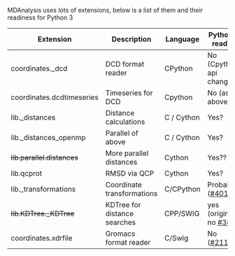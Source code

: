MDAnalysis uses lots of extensions, below is a list of them and their readiness for Python 3

| Extension                 | Description                  | Language   | Python 3 ready?          | Solved in |
|---------------------------|------------------------------|------------|--------------------------|-----------|
| coordinates._dcd          | DCD format reader            | CPython    | No (Cpython api changed) | |
| coordinates.dcdtimeseries | Timeseries for DCD           | Cpython    | No  (as above)           | |
| lib._distances            | Distance calculations        | C / Cython | Yes?                     | |
| lib._distances_openmp     | Parallel of above            | C / Cython | Yes?                     | |
| ~~lib.parallel.distances~~    | More parallel distances      | Cython     | Yes?? | [#530](/MDAnalysis/mdanalysis/issues/530) |
| lib.qcprot                | RMSD via QCP                 | Cython     | Yes?                     | |
| lib._transformations      | Coordinate transformations   | C/CPython  | Probably ([#401](/MDAnalysis/mdanalysis/issues/401))  | |
| ~~lib.KDTree._KDTree~~        | KDTree for distance searches | CPP/SWIG   | yes (originally no [#383](/MDAnalysis/mdanalysis/issues/383))                | [395](https://github.com/MDAnalysis/mdanalysis/pull/395) (now using Biophyton) |
| coordinates.xdrfile       | Gromacs format reader        | C/Swig     | No ([#211](/MDAnalysis/mdanalysis/issues/211))                | [441](/MDAnalysis/mdanalysis/pull/441#event-517264871) |